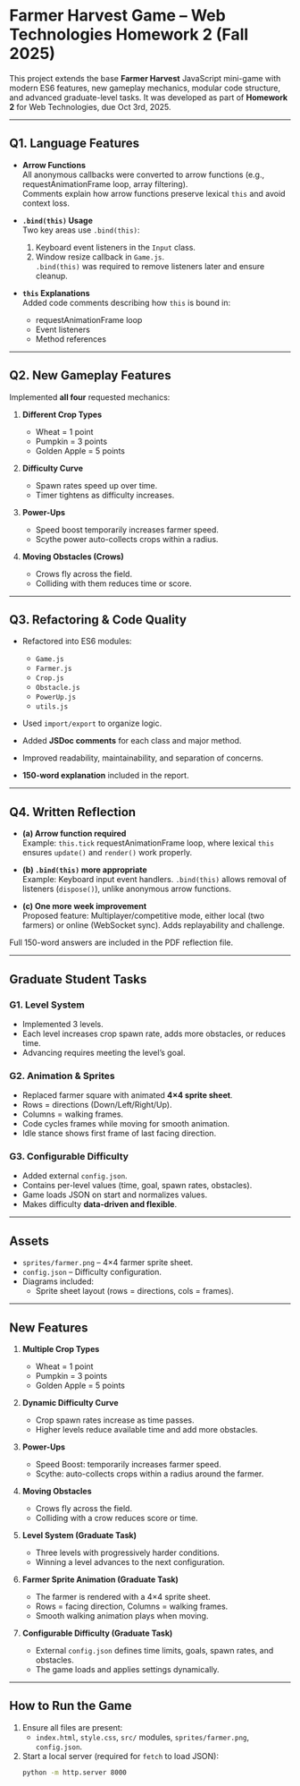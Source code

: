 # Farmer Harvest Game – Web Technologies Homework 2 (Fall 2025)

This project extends the base **Farmer Harvest** JavaScript mini-game with modern ES6 features, new gameplay mechanics, modular code structure, and advanced graduate-level tasks. It was developed as part of **Homework 2** for Web Technologies, due Oct 3rd, 2025.

---

## Q1. Language Features

- **Arrow Functions**  
  All anonymous callbacks were converted to arrow functions (e.g., requestAnimationFrame loop, array filtering).  
  Comments explain how arrow functions preserve lexical `this` and avoid context loss.

- **`.bind(this)` Usage**  
  Two key areas use `.bind(this)`:
  1. Keyboard event listeners in the `Input` class.  
  2. Window resize callback in `Game.js`.  
  `.bind(this)` was required to remove listeners later and ensure cleanup.

- **`this` Explanations**  
  Added code comments describing how `this` is bound in:  
  - requestAnimationFrame loop  
  - Event listeners  
  - Method references

---

## Q2. New Gameplay Features

Implemented **all four** requested mechanics:
1. **Different Crop Types**  
   - Wheat = 1 point  
   - Pumpkin = 3 points  
   - Golden Apple = 5 points  

2. **Difficulty Curve**  
   - Spawn rates speed up over time.  
   - Timer tightens as difficulty increases.  

3. **Power-Ups**  
   - Speed boost temporarily increases farmer speed.  
   - Scythe power auto-collects crops within a radius.  

4. **Moving Obstacles (Crows)**  
   - Crows fly across the field.  
   - Colliding with them reduces time or score.

---

## Q3. Refactoring & Code Quality

- Refactored into ES6 modules:  
  - `Game.js`  
  - `Farmer.js`  
  - `Crop.js`  
  - `Obstacle.js`  
  - `PowerUp.js`  
  - `utils.js`

- Used `import/export` to organize logic.  
- Added **JSDoc comments** for each class and major method.  
- Improved readability, maintainability, and separation of concerns.  
- **150-word explanation** included in the report.

---

## Q4. Written Reflection

- **(a) Arrow function required**  
  Example: `this.tick` requestAnimationFrame loop, where lexical `this` ensures `update()` and `render()` work properly.

- **(b) `.bind(this)` more appropriate**  
  Example: Keyboard input event handlers. `.bind(this)` allows removal of listeners (`dispose()`), unlike anonymous arrow functions.

- **(c) One more week improvement**  
  Proposed feature: Multiplayer/competitive mode, either local (two farmers) or online (WebSocket sync). Adds replayability and challenge.

Full 150-word answers are included in the PDF reflection file.

---

## Graduate Student Tasks

### G1. Level System
- Implemented 3 levels.  
- Each level increases crop spawn rate, adds more obstacles, or reduces time.  
- Advancing requires meeting the level’s goal.  

### G2. Animation & Sprites
- Replaced farmer square with animated **4×4 sprite sheet**.  
- Rows = directions (Down/Left/Right/Up).  
- Columns = walking frames.  
- Code cycles frames while moving for smooth animation.  
- Idle stance shows first frame of last facing direction.  

### G3. Configurable Difficulty
- Added external `config.json`.  
- Contains per-level values (time, goal, spawn rates, obstacles).  
- Game loads JSON on start and normalizes values.  
- Makes difficulty **data-driven and flexible**.

---

## Assets

- `sprites/farmer.png` – 4×4 farmer sprite sheet.  
- `config.json` – Difficulty configuration.  
- Diagrams included:  
  - Sprite sheet layout (rows = directions, cols = frames).  


---

## New Features

1. **Multiple Crop Types**
   - Wheat = 1 point
   - Pumpkin = 3 points
   - Golden Apple = 5 points

2. **Dynamic Difficulty Curve**
   - Crop spawn rates increase as time passes.
   - Higher levels reduce available time and add more obstacles.

3. **Power-Ups**
   - Speed Boost: temporarily increases farmer speed.
   - Scythe: auto-collects crops within a radius around the farmer.

4. **Moving Obstacles**
   - Crows fly across the field.
   - Colliding with a crow reduces score or time.

5. **Level System (Graduate Task)**
   - Three levels with progressively harder conditions.
   - Winning a level advances to the next configuration.

6. **Farmer Sprite Animation (Graduate Task)**
   - The farmer is rendered with a 4×4 sprite sheet.
   - Rows = facing direction, Columns = walking frames.
   - Smooth walking animation plays when moving.

7. **Configurable Difficulty (Graduate Task)**
   - External `config.json` defines time limits, goals, spawn rates, and obstacles.
   - The game loads and applies settings dynamically.

---

## How to Run the Game

1. Ensure all files are present:
   - `index.html`, `style.css`, `src/` modules, `sprites/farmer.png`, `config.json`.
2. Start a local server (required for `fetch` to load JSON):
   ```bash
   python -m http.server 8000

